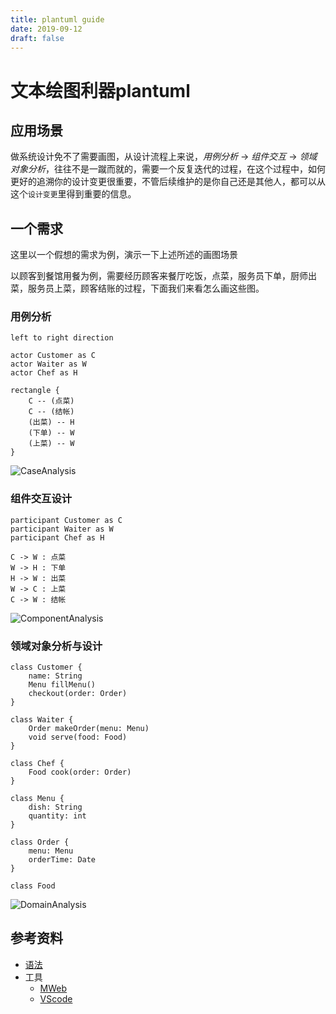 ```yaml
---
title: plantuml guide
date: 2019-09-12
draft: false
---
```


# 文本绘图利器plantuml

## 应用场景

做系统设计免不了需要画图，从设计流程上来说，*用例分析* -> *组件交互* -> *领域对象分析*，往往不是一蹴而就的，需要一个反复迭代的过程，在这个过程中，如何更好的追溯你的设计变更很重要，不管后续维护的是你自己还是其他人，都可以从这个`设计变更`里得到重要的信息。

## 一个需求

这里以一个假想的需求为例，演示一下上述所述的画图场景

以顾客到餐馆用餐为例，需要经历顾客来餐厅吃饭，点菜，服务员下单，厨师出菜，服务员上菜，顾客结账的过程，下面我们来看怎么画这些图。


### 用例分析

```
left to right direction

actor Customer as C
actor Waiter as W
actor Chef as H

rectangle {
    C -- (点菜)
    C -- (结帐)
    (出菜) -- H
    (下单) -- W
    (上菜) -- W
}
```

![CaseAnalysis](https://www.plantuml.com/plantuml/svg/oqbDAr4eoLSeoapFA558oInAJIx9pC_ZuafCBialKd0kBIx9pqqjKaWiLd26YeKdPfP0HC9XgZ9Iqq1y3oukaFx4lFISL8LgBWKWS5RGrLNGUDwqyqN_74raaTsJd-wO017HUDg-2oGDal20Y3pPqVsqTofO91mcqWLJ4yvLomK0)


### 组件交互设计

```
participant Customer as C
participant Waiter as W
participant Chef as H

C -> W : 点菜
W -> H : 下单
H -> W : 出菜
W -> C : 上菜
C -> W : 结帐
```

![ComponentAnalysis](https://www.plantuml.com/plantuml/svg/AqWiAibCpYn8p2jHS2ujBidFJIrII2nMSEOgG989JymiWOY7euWxPwIcWKGzkBYS5NJj5C8Lh1IUD-ryqJ-7Anp4zm3od-peVjexbSi39l-qVHTStXaitmNY8_JldlnqnmGk0000)

### 领域对象分析与设计

```
class Customer {
    name: String
    Menu fillMenu()
    checkout(order: Order)
}

class Waiter {
    Order makeOrder(menu: Menu)
    void serve(food: Food)
}

class Chef {
    Food cook(order: Order)
}

class Menu {
    dish: String
    quantity: int
}

class Order {
    menu: Menu
    orderTime: Date
}

class Food
```

![DomainAnalysis](https://www.plantuml.com/plantuml/svg/TP313i8W38RlF4MFx1MupdWp7ZJnJA1pP0CYb2N6-EwEOfmUv02bxV_r1pFhdA4lcQB710y1wmhQeu8J9HUkd3XWA32uUQw1x3XdHZHJB2HZifWK7ElHYQSGXfaNxUX3v29uFI57qgySnTW6MwApa34jA8SOhOBzkd_1-X67DwfMmCGu_HlCPbklTNdyUSYjw42ExWfSe4tIx3NDPeslFEJiweViDE6cgJx42m00)


## 参考资料

- [语法](http://plantuml.com/zh/)
- 工具
    - [MWeb](https://zh.mweb.im)
    - [VScode](https://marketplace.visualstudio.com/items?itemName=jebbs.plantuml)